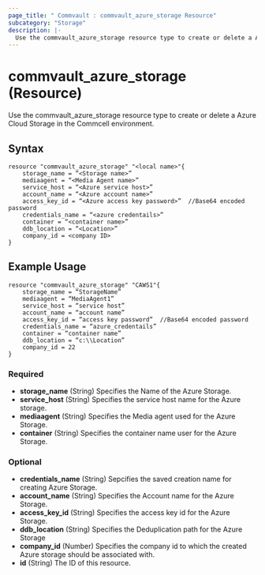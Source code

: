 ```yaml
---
page_title: " Commvault : commvault_azure_storage Resource"
subcategory: "Storage"
description: |-
  Use the commvault_azure_storage resource type to create or delete a Azure Cloud Storage in the Commcell environment.
---
```


# commvault_azure_storage (Resource)

Use the commvault_azure_storage resource type to create or delete a Azure Cloud Storage in the Commcell environment.


## Syntax

```
resource "commvault_azure_storage" "<local name>"{
	storage_name = “<Storage name>”
	mediaagent = “<Media Agent name>”
	service_host = “<Azure service host>”
	account_name = “<Azure account name>”
	access_key_id = “<Azure access key password>”  //Base64 encoded password
	credentials_name = “<azure credentails>”
	container = “<container name>”
	ddb_location = “<Location>”
	company_id = <company ID>
}
```

## Example Usage

```
resource "commvault_azure_storage" "CAWS1"{
	storage_name = “StorageName”
	mediaagent = “MediaAgent1”
	service_host = “service host”
	account_name = “account name”
	access_key_id = “access key password”  //Base64 encoded password
	credentials_name = “azure_credentails”
	container = “container name”
	ddb_location = “c:\\Location”
	company_id = 22
}

```

### Required

- **storage_name** (String) Specifies the Name of the Azure Storage.
- **service_host** (String) Specifies the service host name for the Azure storage.
- **mediaagent** (String) Specifies the Media agent used for the Azure Storage.
- **container** (String) Specifies the container name user for the Azure Storage.

### Optional

- **credentials_name** (String) Sepcifies the saved creation name for creating Azure Storage.
- **account_name** (String) Specifies the Account name for the Azure Storage.
- **access_key_id** (String) Specifies the access key id for the Azure Storage.
- **ddb_location** (String) Specifies the Deduplication path for the Azure Storage
- **company_id** (Number) Specifies the company id to which the created Azure storage should be associated with.
- **id** (String) The ID of this resource.


